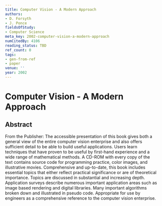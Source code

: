 ```yaml
---
title: Computer Vision - A Modern Approach
authors:
- D. Forsyth
- J. Ponce
fieldsOfStudy:
- Computer Science
meta_key: 2002-computer-vision-a-modern-approach
numCitedBy: 4106
reading_status: TBD
ref_count: 0
tags:
- gen-from-ref
- paper
venue: ''
year: 2002
---
```


# Computer Vision - A Modern Approach

## Abstract

From the Publisher: 
The accessible presentation of this book gives both a general view of the entire computer vision enterprise and also offers sufficient detail to be able to build useful applications. Users learn techniques that have proven to be useful by first-hand experience and a wide range of mathematical methods. A CD-ROM with every copy of the text contains source code for programming practice, color images, and illustrative movies. Comprehensive and up-to-date, this book includes essential topics that either reflect practical significance or are of theoretical importance. Topics are discussed in substantial and increasing depth. Application surveys describe numerous important application areas such as image based rendering and digital libraries. Many important algorithms broken down and illustrated in pseudo code. Appropriate for use by engineers as a comprehensive reference to the computer vision enterprise.
